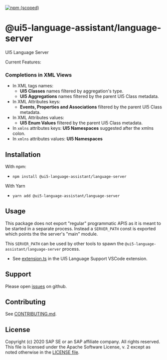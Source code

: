 [![npm (scoped)](https://img.shields.io/npm/v/@ui5-language-assistant/language-server.svg)](https://www.npmjs.com/package/@ui5-language-assistant/language-server)

# @ui5-language-assistant/language-server

UI5 Language Server

Current Features:

### Completions in XML Views

- In XML tags names:
  - **UI5 Classes** names filtered by aggregation's type.
  - **UI5 Aggregations** names filtered by the parent UI5 Class metadata.
- In XML Attributes keys:
  - **Events, Properties and Associations** filtered by the parent UI5 Class metadata.
- In XML Attributes values:
  - **UI5 Enum Values** filtered by the parent UI5 Class metadata.
- In `xmlns` attributes keys:
  **UI5 Namespaces** suggested after the xmlns colon.
- In `xmlns` attributes values:
  **UI5 Namespaces**

## Installation

With npm:

- `npm install @ui5-language-assistant/language-server`

With Yarn

- `yarn add @ui5-language-assistant/language-server`

## Usage

This package does not export "regular" programmatic APIS as it is meant to be started in a separate process.
Instead a `SERVER_PATH` const is exported which points the the server's "main" module.

This `SERVER_PATH` can be used by other tools to spawn the `@ui5-language-assistant/language-server` process.

- See [extension.ts](../vscode-ui5-language-assistant/src/extension.ts) in the UI5 Language Support VSCode extension.

## Support

Please open [issues](https://github.com/SAP/ui5-language-assistant/issues) on github.

## Contributing

See [CONTRIBUTING.md](./CONTRIBUTING.md).

## License

Copyright (c) 2020 SAP SE or an SAP affiliate company. All rights reserved.
This file is licensed under the Apache Software License, v. 2 except as noted otherwise in the [LICENSE file](../../LICENSE).
